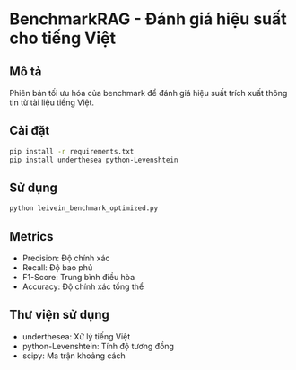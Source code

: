 # BenchmarkRAG - Đánh giá hiệu suất cho tiếng Việt

## Mô tả
Phiên bản tối ưu hóa của benchmark để đánh giá hiệu suất trích xuất thông tin từ tài liệu tiếng Việt.

## Cài đặt

```bash
pip install -r requirements.txt
pip install underthesea python-Levenshtein
```

## Sử dụng

```bash
python leivein_benchmark_optimized.py
```

## Metrics
- Precision: Độ chính xác
- Recall: Độ bao phủ  
- F1-Score: Trung bình điều hòa
- Accuracy: Độ chính xác tổng thể

## Thư viện sử dụng
- underthesea: Xử lý tiếng Việt
- python-Levenshtein: Tính độ tương đồng
- scipy: Ma trận khoảng cách
